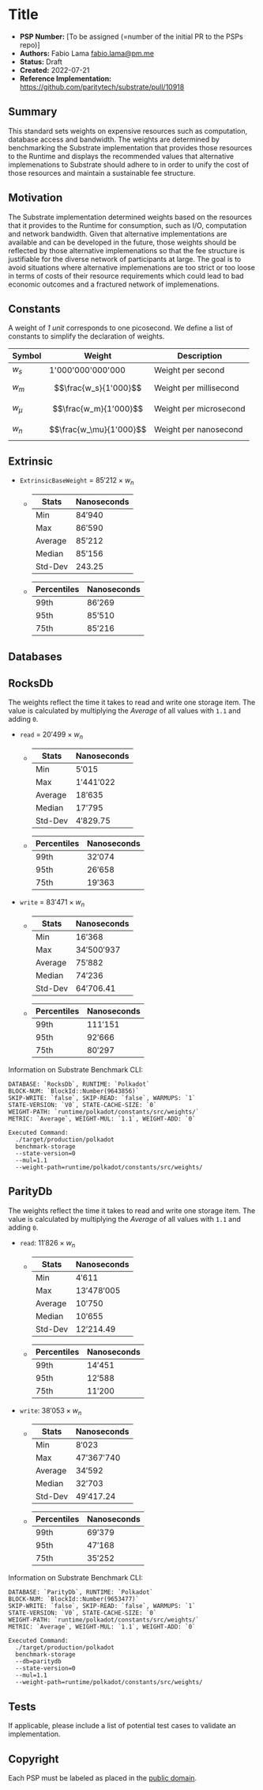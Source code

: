 # Title

- **PSP Number:** [To be assigned (=number of the initial PR to the PSPs repo)]
- **Authors:** Fabio Lama <fabio.lama@pm.me>
- **Status:** Draft
- **Created:** 2022-07-21
- **Reference Implementation:** https://github.com/paritytech/substrate/pull/10918

## Summary

This standard sets weights on expensive resources such as computation, database
access and bandwidth. The weights are determined by benchmarking the Substrate
implementation that provides those resources to the Runtime and displays the
recommended values that alternative implemenations to Substrate should adhere to
in order to unify the cost of those resources and maintain a sustainable fee
structure.

## Motivation

The Substrate implementation determined weights based on the resources that it
provides to the Runtime for consumption, such as I/O, computation and network
bandwidth. Given that alternative implementations are available and can be
developed in the future, those weights should be reflected by those alternative
implemenations so that the fee structure is justifiable for the diverse network
of participants at large. The goal is to avoid situations where alternative
implemenations are too strict or too loose in terms of costs of their resource
requirements which could lead to bad economic outcomes and a fractured network
of implemenations.

## Constants

A weight of _1 unit_ corresponds to one picosecond. We define a list of
constants to simplify the declaration of weights.

| Symbol  | Weight                  | Description            |
|---------|-------------------------|------------------------|
| $w_s$   | 1'000'000'000'000       | Weight per second      |
| $w_m$   | $$\frac{w_s}{1'000}$$   | Weight per millisecond |
| $w_\mu$ | $$\frac{w_m}{1'000}$$   | Weight per microsecond |
| $w_n$   | $$\frac{w_\mu}{1'000}$$ | Weight per nanosecond  |

## Extrinsic

* `ExtrinsicBaseWeight` = $85'212 \times w_n$
	*	| Stats   | Nanoseconds |
		|---------|-------------|
		| Min     | $84'940$    |
		| Max     | $86'590$    |
		| Average | $85'212$    |
		| Median  | $85'156$    |
		| Std-Dev | $243.25$    |

	*	| Percentiles | Nanoseconds |
		|-------------|-------------|
		| 99th        | $86'269$    |
		| 95th        | $85'510$    |
		| 75th        | $85'216$    |

## Databases

## RocksDb

The weights reflect the time it takes to read and write one storage item. The
value is calculated by multiplying the *Average* of all values with `1.1` and
adding `0`.

* `read` = $20'499 \times w_n$
	*	| Stats   | Nanoseconds |
		|---------|-------------|
		| Min     | $5'015$     |
		| Max     | $1'441'022$ |
		| Average | $18'635$    |
		| Median  | $17'795$    |
		| Std-Dev | $4'829.75$  |

	*	| Percentiles | Nanoseconds |
		|-------------|-------------|
		| 99th        | $32'074$    |
		| 95th        | $26'658$    |
		| 75th        | $19'363$    |


* `write` = $83'471 \times w_n$
	*	| Stats   | Nanoseconds  |
		|---------|--------------|
		| Min     | $16'368$     |
		| Max     | $34'500'937$ |
		| Average | $75'882$     |
		| Median  | $74'236$     |
		| Std-Dev | $64'706.41$  |

	*	| Percentiles | Nanoseconds |
		|-------------|-------------|
		| 99th        | $111'151$   |
		| 95th        | $92'666$    |
		| 75th        | $80'297$    |

Information on Substrate Benchmark CLI:

```
DATABASE: `RocksDb`, RUNTIME: `Polkadot`
BLOCK-NUM: `BlockId::Number(9643856)`
SKIP-WRITE: `false`, SKIP-READ: `false`, WARMUPS: `1`
STATE-VERSION: `V0`, STATE-CACHE-SIZE: `0`
WEIGHT-PATH: `runtime/polkadot/constants/src/weights/`
METRIC: `Average`, WEIGHT-MUL: `1.1`, WEIGHT-ADD: `0`

Executed Command:
  ./target/production/polkadot
  benchmark-storage
  --state-version=0
  --mul=1.1
  --weight-path=runtime/polkadot/constants/src/weights/
```

## ParityDb

The weights reflect the time it takes to read and write one storage item. The
value is calculated by multiplying the *Average* of all values with `1.1` and
adding `0`.

* `read`: $11'826 \times w_n$
	*	| Stats   | Nanoseconds  |
		|---------|--------------|
		| Min     | $4'611$      |
		| Max     | $13'478'005$ |
		| Average | $10'750$     |
		| Median  | $10'655$     |
		| Std-Dev | $12'214.49$  |

	*	| Percentiles | Nanoseconds |
		|-------------|-------------|
		| 99th        | $14'451$    |
		| 95th        | $12'588$    |
		| 75th        | $11'200$    |


* `write`: $38'053 \times w_n$
	*	| Stats   | Nanoseconds  |
		|---------|--------------|
		| Min     | $8'023$      |
		| Max     | $47'367'740$ |
		| Average | $34'592$     |
		| Median  | $32'703$     |
		| Std-Dev | $49'417.24$  |

	*	| Percentiles | Nanoseconds |
		|-------------|-------------|
		| 99th        | $69'379$    |
		| 95th        | $47'168$    |
		| 75th        | $35'252$    |

Information on Substrate Benchmark CLI:

```
DATABASE: `ParityDb`, RUNTIME: `Polkadot`
BLOCK-NUM: `BlockId::Number(9653477)`
SKIP-WRITE: `false`, SKIP-READ: `false`, WARMUPS: `1`
STATE-VERSION: `V0`, STATE-CACHE-SIZE: `0`
WEIGHT-PATH: `runtime/polkadot/constants/src/weights/`
METRIC: `Average`, WEIGHT-MUL: `1.1`, WEIGHT-ADD: `0`

Executed Command:
  ./target/production/polkadot
  benchmark-storage
  --db=paritydb
  --state-version=0
  --mul=1.1
  --weight-path=runtime/polkadot/constants/src/weights/
```

## Tests

If applicable, please include a list of potential test cases to validate an implementation.

## Copyright

Each PSP must be labeled as placed in the
[public domain](https://creativecommons.org/publicdomain/zero/1.0/).
